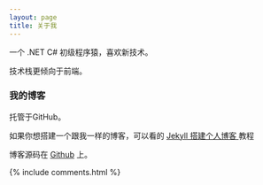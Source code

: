 ```yaml
---
layout: page
title: 关于我 
---
```


一个 .NET C# 初级程序猿，喜欢新技术。
<p>
技术栈更倾向于前端。

<p>

<h3> 我的博客 </h3>  

<p>

托管于GitHub。

<p>

如果你想搭建一个跟我一样的博客，可以看的 
<a href="https://www.zhihu.com/question/30018945?sort=created"> Jekyll 搭建个人博客 </a>
教程

<p> 

博客源码在 <a target="_blank" href='https://github.com/MrWhatHuang/mrwhathuang.github.io'>Github</a> 上。

<p> 

<p> 

<p> 


{% include comments.html %}

